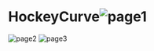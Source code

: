 # HockeyCurve![page1](https://user-images.githubusercontent.com/111435095/202663028-c5b210f6-ebd1-4f43-923a-6b875166248c.jpg)
![page2](https://user-images.githubusercontent.com/111435095/202663033-f6e446f0-e2b4-4440-85fc-46b3bbf6e29a.jpg)
![page3](https://user-images.githubusercontent.com/111435095/202663036-f36d0599-5c9b-47cc-bdd2-94b2cf7f3cb6.jpg)
